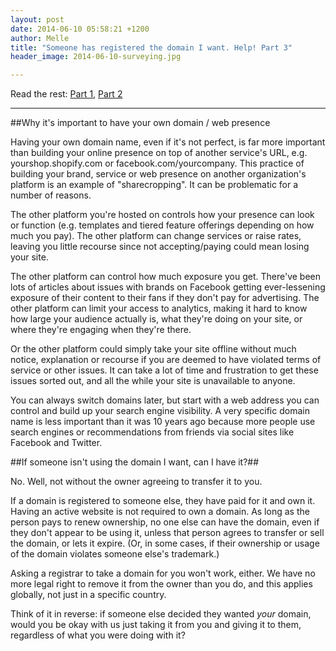 ```yaml
---
layout: post
date: 2014-06-10 05:58:21 +1200
author: Melle
title: "Someone has registered the domain I want. Help! Part 3"
header_image: 2014-06-10-surveying.jpg

---
```


Read the rest: [Part 1](https://iwantmyname.com/blog/2014/06/domain-already-registered-pt1.html), [Part 2](https://iwantmyname.com/blog/2014/06/domain-already-registered-pt2.html)

***

##Why it's important to have your own domain / web presence

Having your own domain name, even if it's not perfect, is far more important than building your online presence on top of another service's URL, e.g. yourshop.shopify.com or facebook.com/yourcompany. This practice of building your brand, service or web presence on another organization's platform is an example of "sharecropping". It can be problematic for a number of reasons.

The other platform you're hosted on controls how your presence can look or function (e.g. templates and tiered feature offerings depending on how much you pay). The other platform can change services or raise rates, leaving you little recourse since not accepting/paying could mean losing your site. 

The other platform can control how much exposure you get. There've been lots of articles about issues with brands on Facebook getting ever-lessening exposure of their content to their fans if they don't pay for advertising. The other platform can limit your access to analytics, making it hard to know how large your audience actually is, what they're doing on your site, or where they're engaging when they're there. 

Or the other platform could simply take your site offline without much notice, explanation or recourse if you are deemed to have violated terms of service or other issues. It can take a lot of time and frustration to get these issues sorted out, and all the while your site is unavailable to anyone.

You can always switch domains later, but start with a web address you can control and build up your search engine visibility. A very specific domain name is less important than it was 10 years ago because more people use search engines or recommendations from friends via social sites like Facebook and Twitter.

##If someone isn't using the domain I want, can I have it?##

No. Well, not without the owner agreeing to transfer it to you. 

If a domain is registered to someone else, they have paid for it and own it. Having an active website is not required to own a domain. As long as the person pays to renew ownership, no one else can have the domain, even if they don't appear to be using it, unless that person agrees to transfer or sell the domain, or lets it expire. (Or, in some cases, if their ownership or usage of the domain violates someone else's trademark.)

Asking a registrar to take a domain for you won't work, either. We have no more legal right to remove it from the owner than you do, and this applies globally, not just in a specific country. 

Think of it in reverse: if someone else decided they wanted _your_ domain, would you be okay with us just taking it from you and giving it to them, regardless of what you were doing with it?
